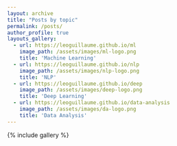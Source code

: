 ```yaml
---
layout: archive
title: "Posts by topic"
permalink: /posts/
author_profile: true
layouts_gallery:
  - url: https://leoguillaume.github.io/ml
    image_path: /assets/images/ml-logo.png
    title: 'Machine Learning'
  - url: https://leoguillaume.github.io/nlp
    image_path: /assets/images/nlp-logo.png
    title: 'NLP'
  - url: https://leoguillaume.github.io/deep
    image_path: /assets/images/deep-logo.png
    title: 'Deep Learning'
  - url: https://leoguillaume.github.io/data-analysis
    image_path: /assets/images/da-logo.png
    title: 'Data Analysis'
---
```

{% include gallery %}
